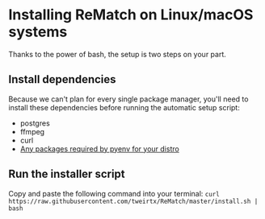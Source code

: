 # Installing ReMatch on Linux/macOS systems
Thanks to the power of bash, the setup is two steps on your part.
## Install dependencies
Because we can't plan for every single package manager, you'll need to install these
dependencies before running the automatic setup script: 
* postgres
* ffmpeg
* curl
* [Any packages required by pyenv for your distro](https://github.com/pyenv/pyenv/wiki/Common-build-problems)

## Run the installer script
Copy and paste the following command into your terminal:
```curl https://raw.githubusercontent.com/tweirtx/ReMatch/master/install.sh | bash```